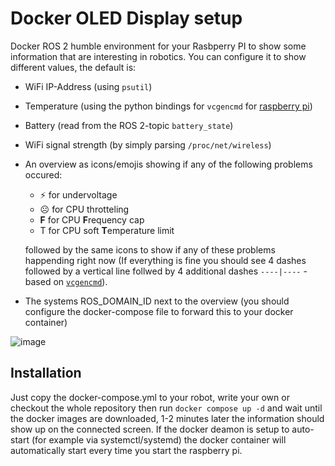 # Docker OLED Display setup
Docker ROS 2 humble environment for your Rasbperry PI to show some information that are interesting in robotics.
You can configure it to show different values, the default is:

 - WiFi IP-Address (using `psutil`)
 - Temperature (using the python bindings for `vcgencmd` for [raspberry pi](https://www.raspberrypi.com/documentation/computers/os.html))
 - Battery (read from the ROS 2-topic `battery_state`)
 - WiFi signal strength (by simply parsing `/proc/net/wireless`)
 - An overview as icons/emojis showing if any of the following problems occured:
    - ⚡ for undervoltage
    - ☹️ for CPU throtteling
    - **F** for CPU **F**requency cap
    - T for CPU soft **T**emperature limit
  
   followed by the same icons to show if any of these problems happending right now (If everything is fine you should see 4 dashes followed by a vertical line follwed by 4 additional dashes `----|----` - based on [`vcgencmd`](https://www.raspberrypi.com/documentation/computers/os.html#get_throttled)).
 - The systems ROS_DOMAIN_ID next to the overview (you should configure the docker-compose file to forward this to your docker container)

![image](https://github.com/user-attachments/assets/c6c1c69e-9de7-42a8-a9c6-76e0a11fe625)

## Installation
Just copy the docker-compose.yml to your robot, write your own or checkout the whole repository then run `docker compose up -d` and wait until the docker images are downloaded, 1-2 minutes later the information should show up on the connected screen.
If the docker deamon is setup to auto-start (for example via systemctl/systemd) the docker container will automatically start every time you start the raspberry pi.
